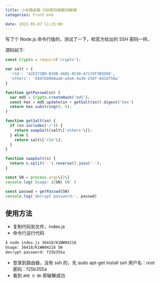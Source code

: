```yaml
---
title: 小米路由器 SSH密码根据SN破解
categories: Front-end

date: 2022-05-07 11:25:00
---
```


写了个 Node.js 命令行版的，测试了一下，和官方给出的 SSH 密码一样。

<!-- more -->

源码如下:

```typescript
const Crypto = require('crypto');

var salt = {
  'r1d': 'A2E371B0-B34B-48A5-8C40-A7133F3B5D88',
  'others': 'd44fb0960aa0-a5e6-4a30-250f-6d2df50a'
}

function getPasswd(sn) {
  var md5 = Crypto.createHash('md5');
  const hex = md5.update(sn + getSalt(sn)).digest('hex')
  return hex.substring(0, 8);
}

function getSalt(sn) {
  if (sn.includes('/')) {
    return swapSalt(salt\['others'\]);
  } else {
    return salt\['r1d'\];
  }
}

function swapSalt(s) {
  return s.split('-').reverse().join('-');
}

const SN = process.argv\[2\]
console.log(`Usage: ${SN} SN` )

const passwd = getPasswd(SN)
console.log('decrypt password:', passwd)
```

## [](#使用方法 "使用方法")使用方法

- 复制代码到文件，index.js
- 命令行运行代码

```bash
$ node index.js 36418/K1WW04216
Usage: 36418/K1WW04216 SN
decrypt password: f25b355a
```

- 登录到路由器，没有 ssh 的，先 sudo apt-get install ssh
  用户名：root  
  密码：f25b355a
- 看到 `ARE U OK` 即破解成功
